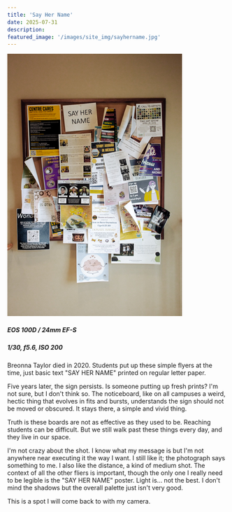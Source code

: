 ```yaml
---
title: 'Say Her Name'
date: 2025-07-31
description: 
featured_image: '/images/site_img/sayhername.jpg'
---
```


![](/images/site_img/sayhername.jpg)

##### EOS 100D / 24mm EF-S
##### 1/30, f5.6, ISO 200

Breonna Taylor died in 2020. Students put up these simple flyers at the time, just basic text "SAY HER NAME" printed on regular letter paper.

Five years later, the sign persists. Is someone putting up fresh prints? I'm not sure, but I don't think so. The noticeboard, like on all campuses a weird, hectic thing that evolves in fits and bursts, understands the sign should not be moved or obscured. It stays there, a simple and vivid thing.

Truth is these boards are not as effective as they used to be. Reaching students can be difficult. But we still walk past these things every day, and they live in our space.

I'm not crazy about the shot. I know what my message is but I'm not anywhere near executing it the way I want. I still like it; the photograph says something to me. I also like the distance, a kind of medium shot. The context of all the other fliers is important, though the only one I really need to be legible is the "SAY HER NAME" poster. Light is... not the best. I don't mind the shadows but the overall palette just isn't very good. 

This is a spot I will come back to with my camera. 